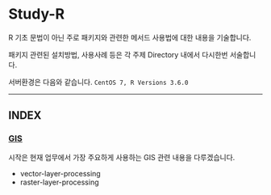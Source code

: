 # Study-R
R 기초 문법이 아닌 주로 패키지와 관련한 메서드 사용법에 대한 내용을 기술합니다.

패키지 관련된 설치방법, 사용사례 등은 각 주제 Directory 내에서 다시한번 서술합니다.

서버환경은 다음와 같습니다. `CentOS 7, R Versions 3.6.0`

------------------------------

## INDEX

### [GIS](https://github.com/KimJongkwang/Study-R/blob/main/01-GIS-pkgs/README_GIS-pkgs.md)
시작은 현재 업무에서 가장 주요하게 사용하는 GIS 관련 내용을 다루겠습니다.

- vector-layer-processing
- raster-layer-processing


